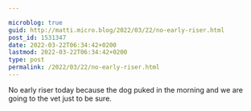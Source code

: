 ```yaml
---

microblog: true
guid: http://matti.micro.blog/2022/03/22/no-early-riser.html
post_id: 1531347
date: 2022-03-22T06:34:42+0200
lastmod: 2022-03-22T06:34:42+0200
type: post
permalink: /2022/03/22/no-early-riser.html
---
```

No early riser today because the dog puked in the morning and we are going to the vet just to be sure.
